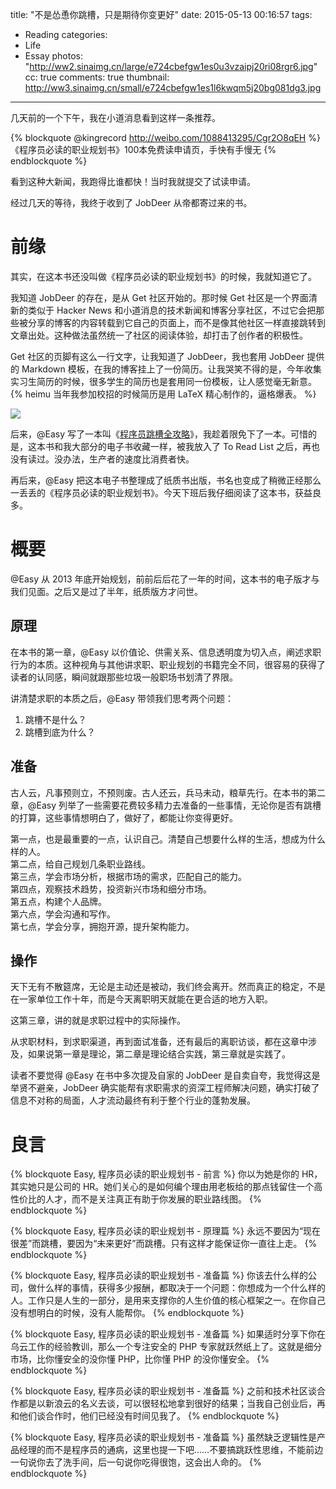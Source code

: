 title: "不是怂恿你跳槽，只是期待你变更好"
date: 2015-05-13 00:16:57
tags:
  - Reading
categories:
  - Life
  - Essay
photos: "http://ww2.sinaimg.cn/large/e724cbefgw1es0u3vzaipj20ri08rgr6.jpg"
cc: true
comments: true
thumbnail: http://ww3.sinaimg.cn/small/e724cbefgw1es1l6kwqm5j20bg081dg3.jpg
---

几天前的一个下午，我在小道消息看到这样一条推荐。

{% blockquote @kingrecord http://weibo.com/1088413295/Cgr2O8qEH %}
《程序员必读的职业规划书》100本免费读申请页，手快有手慢无
{% endblockquote %}

看到这种大新闻，我跑得比谁都快！当时我就提交了试读申请。

<!-- more --><!-- indicate-the-source -->

经过几天的等待，我终于收到了 JobDeer 从帝都寄过来的书。

# 前缘 #

其实，在这本书还没叫做《程序员必读的职业规划书》的时候，我就知道它了。

我知道 JobDeer 的存在，是从 Get 社区开始的。那时候 Get 社区是一个界面清新的类似于 Hacker News 和小道消息的技术新闻和博客分享社区，不过它会把那些被分享的博客的内容转载到它自己的页面上，而不是像其他社区一样直接跳转到文章出处。这种做法虽然统一了社区的阅读体验，却打击了创作者的积极性。

Get 社区的页脚有这么一行文字，让我知道了 JobDeer，我也套用 JobDeer 提供的 Markdown 模板，在我的博客挂上了一份简历。让我哭笑不得的是，今年收集实习生简历的时候，很多学生的简历也是套用同一份模板，让人感觉毫无新意。{% heimu 当年我参加校招的时候简历是用 LaTeX 精心制作的，逼格爆表。 %}

![](http://ww3.sinaimg.cn/large/e724cbefgw1es1l6kwqm5j20bg081dg3.jpg)

后来，@Easy 写了一本叫《[程序员跳槽全攻略][1]》，我趁着限免下了一本。可惜的是，这本书和我大部分的电子书收藏一样，被我放入了 To Read List 之后，再也没有读过。没办法，生产者的速度比消费者快。

再后来，@Easy 把这本电子书整理成了纸质书出版，书名也变成了稍微正经那么一丢丢的《程序员必读的职业规划书》。今天下班后我仔细阅读了这本书，获益良多。

# 概要 #

@Easy 从 2013 年底开始规划，前前后后花了一年的时间，这本书的电子版才与我们见面。之后又是过了半年，纸质版方才问世。

## 原理 ##

在本书的第一章，@Easy 以价值论、供需关系、信息透明度为切入点，阐述求职行为的本质。这种视角与其他讲求职、职业规划的书籍完全不同，很容易的获得了读者的认同感，瞬间就跟那些垃圾一般职场书划清了界限。

讲清楚求职的本质之后，@Easy 带领我们思考两个问题：

1. 跳槽不是什么？
2. 跳槽到底为什么？

## 准备 ##

古人云，凡事预则立，不预则废。古人还云，兵马未动，粮草先行。在本书的第二章，@Easy 列举了一些需要花费较多精力去准备的一些事情，无论你是否有跳槽的打算，这些事情想明白了，做好了，都能让你变得更好。

第一点，也是最重要的一点，认识自己。清楚自己想要什么样的生活，想成为什么样的人。  
第二点，给自己规划几条职业路线。  
第三点，学会市场分析，根据市场的需求，匹配自己的能力。  
第四点，观察技术趋势，投资新兴市场和细分市场。  
第五点，构建个人品牌。  
第六点，学会沟通和写作。  
第七点，学会分享，拥抱开源，提升架构能力。

## 操作 ##

天下无有不散筵席，无论是主动还是被动，我们终会离开。然而真正的稳定，不是在一家单位工作十年，而是今天离职明天就能在更合适的地方入职。

这第三章，讲的就是求职过程中的实际操作。

从求职材料，到求职渠道，再到面试准备，还有最后的离职访谈，都在这章中涉及，如果说第一章是理论，第二章是理论结合实践，第三章就是实践了。

读者不要觉得 @Easy 在书中多次提及自家的 JobDeer 是自卖自夸，我觉得这是举贤不避亲，JobDeer 确实能帮有求职需求的资深工程师解决问题，确实打破了信息不对称的局面，人才流动最终有利于整个行业的蓬勃发展。

# 良言 #

{% blockquote Easy, 程序员必读的职业规划书 - 前言 %}
你以为她是你的 HR，其实她只是公司的 HR。她们关心的是如何编个理由用老板给的那点钱留住一个高性价比的人才，而不是关注真正有助于你发展的职业路线图。
{% endblockquote %}

{% blockquote Easy, 程序员必读的职业规划书 - 原理篇 %}
永远不要因为“现在很差”而跳槽，要因为“未来更好”而跳槽。只有这样才能保证你一直往上走。
{% endblockquote %}

{% blockquote Easy, 程序员必读的职业规划书 - 准备篇 %}
你该去什么样的公司，做什么样的事情，获得多少报酬，都取决于一个问题：你想成为一个什么样的人。工作只是人生的一部分，是用来支撑你的人生价值的核心框架之一。在你自己没有想明白的时候，没有人能帮你。
{% endblockquote %}

{% blockquote Easy, 程序员必读的职业规划书 - 准备篇 %}
如果适时分享下你在乌云工作的经验教训，那么一个专注安全的 PHP 专家就跃然纸上了。这就是细分市场，比你懂安全的没你懂 PHP，比你懂 PHP 的没你懂安全。
{% endblockquote %}

{% blockquote Easy, 程序员必读的职业规划书 - 准备篇 %}
之前和技术社区谈合作都是以新浪云的名义去谈，可以很轻松地拿到很好的结果；当我自己创业后，再和他们谈合作时，他们已经没有时间见我了。
{% endblockquote %}

{% blockquote Easy, 程序员必读的职业规划书 - 准备篇 %}
虽然缺乏逻辑性是产品经理的而不是程序员的通病，这里也提一下吧……不要搞跳跃性思维，不能前边一句说你去了洗手间，后一句说你吃得很饱，这会出人命的。
{% endblockquote %}

[1]: https://selfstore.io/products/190
